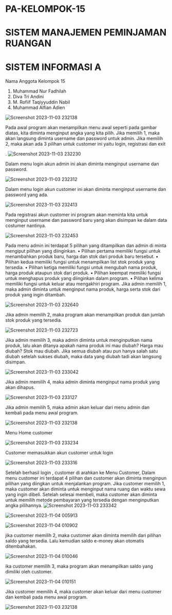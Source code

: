 # PA-KELOMPOK-15
# SISTEM MANAJEMEN PEMINJAMAN RUANGAN
# SISTEM INFORMASI A
Nama Anggota Kelompok 15
1. Muhammad Nur Fadhilah
2. Diva Tri Andini
3. M. Rofiif Taqiyyuddin Nabil
4. Muhammad Alfian Adien 

![Screenshot 2023-11-03 232138](https://github.com/muhamadnurfadilah/muhamadnurfadilah/assets/144762120/96a2a8a7-09bb-43db-b0cd-dfc276b6d6b1)

Pada awal program akan menampilkan menu awal seperti pada gambar
diatas, kita diminta menginput angka yang kita pilih. Jika memilih 1,
maka akan langsung diminta username dan password untuk admin. Jika
memilih 2, maka akan ada 3 pilihan untuk customer ini yaitu login,
registrasi dan exit

. ![Screenshot 2023-11-03 232230](https://github.com/muhamadnurfadilah/muhamadnurfadilah/assets/144762120/829d69b3-8fa7-4b8a-86e2-2e1b5a1acf82)

Dalam menu login akun admin ini akan diminta menginput username dan password.

![Screenshot 2023-11-03 232312](https://github.com/muhamadnurfadilah/muhamadnurfadilah/assets/144762120/99d8c762-2693-4799-9ef4-fdf04ccd0930)

Dalam menu login akun customer ini akan diminta menginput username dan password yang ada.

![Screenshot 2023-11-03 232413](https://github.com/muhamadnurfadilah/muhamadnurfadilah/assets/144762120/47adc083-145d-4044-8fb7-e69129c6e80e)

Pada registrasi akun customer ini program akan meminta kita untuk menginput username dan password baru yang akan disimpan ke dalam data costumer nantinya.

![Screenshot 2023-11-03 232453](https://github.com/muhamadnurfadilah/muhamadnurfadilah/assets/144762120/0016adae-9f87-44ae-b09a-689289460d5b)

Pada menu admin ini terdapat 5 pilihan yang ditampilkan dan admin di minta mengiput pilihan yang diinginkan.
• Pilihan pertama memiliki fungsi untuk menambahkan produk baru, harga dan stok dari produk baru tersebut.
• Pilihan kedua memiliki fungsi untuk menampilkan list stok produk yang tersedia.
• Pilihan ketiga memiliki fungsi untuk mengubah nama produk, harga produk ataupun stok dari produk.
• Pilihan keempat memiliki fungsi untuk menghapus produk yang diinginkan dalam program.
• Pilihan kelima memiliki fungsi untuk keluar atau mengakhiri program.
Jika admin memilih 1, maka admin diminta untuk menginput nama produk, harga serta stok dari produk yang ingin ditambah.

![Screenshot 2023-11-03 232640](https://github.com/muhamadnurfadilah/muhamadnurfadilah/assets/144762120/5e47a8f2-8c46-4c38-b7a7-70b80bebc30d)

Jika admin memilih 2, maka program akan menampilkan produk dan jumlah stok produk yang tersedia.

![Screenshot 2023-11-03 232723](https://github.com/muhamadnurfadilah/muhamadnurfadilah/assets/144762120/0564bc1e-e72e-4e44-8c37-3c9e3c6f794c)

Jika admin memilih 3, maka admin diminta untuk menginputkan nama produk, lalu akan ditanya apakah nama produk ini mau diubah? Harga mau diubah? Stok mau diubah. Jika semua diubah atau pun hanya salah satu diubah setelah sukses diubah, maka data yang diubah tadi akan langsung disimpan.

![Screenshot 2023-11-03 233042](https://github.com/muhamadnurfadilah/muhamadnurfadilah/assets/144762120/57fd377c-1ba7-4297-9fe4-6abf9060cd16)

Jika admin memilih 4, maka admin diminta menginput nama produk yang akan dihapus.

![Screenshot 2023-11-03 233127](https://github.com/muhamadnurfadilah/muhamadnurfadilah/assets/144762120/6dff77ce-c093-45c0-89f9-0a4ec129c17b)

Jika admin memilih 5, maka admin akan keluar dari menu admin dan kembali pada menu awal program.

![Screenshot 2023-11-03 232138](https://github.com/muhamadnurfadilah/muhamadnurfadilah/assets/144762120/52c5df1a-ba14-4da7-af9b-b1e89c428b47)

Menu Home customer

![Screenshot 2023-11-03 233234](https://github.com/muhamadnurfadilah/muhamadnurfadilah/assets/144762120/e4ce4b55-a8ae-482a-9e8f-afa6446e809f)

Customer memasukkan akun customer untuk login

![Screenshot 2023-11-03 233316](https://github.com/muhamadnurfadilah/muhamadnurfadilah/assets/144762120/dba1e673-d4b9-4121-9b4a-a927dd34b5b0)

Setelah berhasil login , customer di arahkan ke Menu Customer, Dalam menu customer ini terdapat 4 pilihan dan customer akan diminta menginpun pilihan yang diingkan untuk menjalankan program.
Jika customer memilih 1, maka customer akan diminta untuk menginput nama ruang dan waktu sewa yang ingin dibeli. Setelah selesai membeli, maka customer akan diminta untuk memilih metode pembayaran yang tersedia dengan menginputkan angka pilihannya.
![Screenshot 2023-11-03 233342](https://github.com/muhamadnurfadilah/muhamadnurfadilah/assets/144762120/96fcb391-88b6-41de-9be6-6986413b6275)

![Screenshot 2023-11-04 005913](https://github.com/muhamadnurfadilah/muhamadnurfadilah/assets/144762120/df4f4b64-9efc-4043-93f2-bf37deadd82b)

![Screenshot 2023-11-04 010902](https://github.com/muhamadnurfadilah/muhamadnurfadilah/assets/144762120/070eb6b9-4c3c-458d-bf71-95c9ba5ac4b0)

jika customer memilih 2, maka customer akan diminta memilih dari pilihan saldo yang tersedia. Lalu kemudian saldo e-money akan otomatis ditembahakan.

![Screenshot 2023-11-04 010046](https://github.com/muhamadnurfadilah/muhamadnurfadilah/assets/144762120/cfec3c93-2050-46d4-8814-77af72f35ab3)

ika customer memilih 3, maka program akan menampilkan saldo yang dimiliki oleh customer.

![Screenshot 2023-11-04 010151](https://github.com/muhamadnurfadilah/muhamadnurfadilah/assets/144762120/ee2081da-9f05-446c-af42-183c1b028996)

Jika customer memilih 4, maka customer akan keluar dari menu customer dan kembali pada menu awal program.

![Screenshot 2023-11-03 232138](https://github.com/muhamadnurfadilah/muhamadnurfadilah/assets/144762120/ddbceec9-cc1a-4ec9-ba4c-5e7619204f42)
